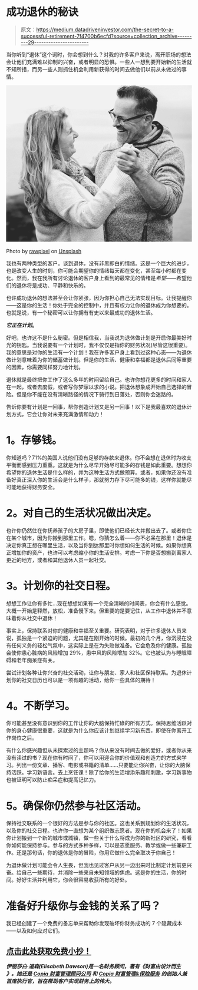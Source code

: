 # 成功退休的秘诀

> 原文：<https://medium.datadriveninvestor.com/the-secret-to-a-successful-retirement-7f4700b6ecfd?source=collection_archive---------29----------------------->

当你听到“退休”这个词时，你会想到什么？对我的许多客户来说，离开职场的想法会让他们充满难以抑制的兴奋，或者明显的恐惧。一些人一想到要开始新的生活就不知所措，而另一些人则抓住机会利用新获得的时间去做他们以前从未做过的事情。

![](img/6c30375548d77b3da809ea4488a8097d.png)

Photo by [rawpixel](https://unsplash.com/photos/otrLkextF2c?utm_source=unsplash&utm_medium=referral&utm_content=creditCopyText) on [Unsplash](https://unsplash.com/search/photos/retirement?utm_source=unsplash&utm_medium=referral&utm_content=creditCopyText)

我也有两种类型的客户。谈到退休，没有非黑即白的情绪。这是一个巨大的进步，也是改变人生的时刻，你可能会期望你的情绪每天都在变化，甚至每小时都在变化。然而，我在我所有讨论退休的客户身上看到的最常见的情绪是*希望*——希望他们的退休将是成功、平静和快乐的。

也许成功退休的想法甚至会让你紧张，因为你担心自己无法实现目标。让我提醒你——这是你的生活！你处于完全的控制中，并且有权力让你的退休成为你想要的。也就是说，有一个秘密可以让你拥有有史以来最成功的退休生活。

***它正在计划*。**

好吧，也许这不是什么秘密。但是相信我，当我说为退休做计划是开启你最美好时光的钥匙。当我说要有一个计划时，我不仅仅是指你的财务状况(尽管这很重要)。我的意思是对你的生活有一个计划！我在许多客户身上看到过这种心态——为退休做计划意味着为你的储蓄做计划。但是你的生活、健康和幸福都是退休后同等重要的因素，你需要同样努力地计划。

退休就是最终把你工作了这么多年的时间留给自己。也许你想花更多的时间和家人在一起，或者去度假，或者写你梦寐以求的小说。把退休想象成开始自己选择的冒险。但是你不能在没有清晰路径的情况下骑行到日落处，否则你会迷路的。

告诉你要有计划是一回事，帮你创造计划又是另一回事！以下是我最喜欢的退休计划方式，它会让你对未来充满激情和动力！

# **1。存够钱。**

你知道吗？71%的美国人说他们没有足够的存款来退休。你不会想在退休时为收支平衡而感到压力重重。这就是为什么尽早开始尽可能多的存钱是如此重要。想想你希望你的退休生活是什么样的，并为这种生活方式做预算。或者，如果你还没有准备好真正深入你的生活会是什么样子，那就努力存下尽可能多的钱，这样你就能尽可能地获得财务安全。

# **2。对自己的生活状况做出决定。**

也许你仍然住在你抚养孩子的大房子里，即使他们已经长大并搬出去了。或者你住在某个城市，因为你搬到那里工作。嗯，你猜怎么着——你不必呆在那里！退休是决定你真正想在哪里生活，以及当你到达那里时你想如何生活的时候。如果你想真正增加你的资产，也许可以考虑缩小你的生活安排。考虑一下你是否想搬到离家人更近的地方，或者和其他退休人员一起社交。

# **3。计划你的社交日程。**

想想工作让你有多忙…现在想想如果有一个完全清晰的时间表，你会有什么感觉。大概一开始是释然，放松，准备慢下来。但重要的是要记住，从工作中退休并不意味着你从社交中退休！

事实上，保持联系对你的健康和幸福至关重要。研究表明，对于许多退休人员来说，孤独是一个紧迫的问题，尤其是在刚开始的时候。最初的几个月，你沉浸在没有任何义务的轻松气氛中，这实际上是在为失败做准备。它会危及你的健康。孤独会使你患心脏病的风险增加 29%，患中风的风险增加 32%。它也被认为与睡眠障碍和老年痴呆症有关。

尝试计划各种让你兴奋的社交活动，让你与朋友、家人和社区保持联系。为退休计划你的社交日历也可以是一项有趣的活动，给你一些具体的期待！

# **4。不断学习。**

你可能甚至没有意识到你的工作让你的大脑保持忙碌的所有方式。保持思维活跃对你的身心健康很重要，这就是为什么你应该计划继续学习新东西，即使在你离开工作岗位之后。

有什么你感兴趣但从未探索过的主题吗？你从来没有时间去做的爱好，或者你从来没有读过的书？现在你有时间了，你可以用迎合你的价值观和创造力的方式来学习。列出一份文章、播客、电影或书籍的清单……只要能让你兴奋，让你的大脑保持活跃。学习新语言。去上烹饪课！除了给你的生活增添乐趣和刺激，学习新事物也被证明可以防止痴呆症和提高记忆力。

# **5。确保你仍然参与社区活动。**

保持社交联系的一个很好的方法是参与你的社区。这也关系到规划你的生活状况，以及你的社交日程。也许你一直想为某个组织做志愿者。现在你的机会来了！如果你计划搬到一个新的城市或城镇，做一些关于什么将成为你的新社区的研究，看看你如何能保持参与。参与的方式多种多样，可以是志愿服务、教学或做一些兼职工作。还是那句话，你的退休是你的冒险，你用它做什么完全取决于你自己！

为退休做计划可能会令人生畏，但我也见过客户从另一边出来时比制定计划前更兴奋。给自己一些期待，并消除一些来自未知领域的焦虑。这是你的生活，你的时间。好好生活并利用它，你会很容易收获所有的好处。

# **准备好升级你与金钱的关系了吗？**

我已经创建了一个免费的备忘单来帮助你发现破坏你财务成功的 7 个隐藏成本——以及如何应对它们。

## [点击此处获取免费小抄！](https://coach.copiafinancialcoach.com/checklist)

***伊丽莎白·道森(Elisabeth Dawson)是一名财务顾问，著有《财富由设计而生*** ***》。她还是*** [***Copia 财富管理顾问公司***](https://www.cwmainc.com/) ***和*** [***Copia 财富管理&保险服务***](http://copiawm.com/) ***的创始人兼首席执行官，旨在帮助客户实现财务上的伟大。***